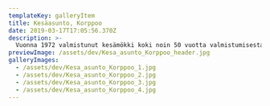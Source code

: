 ```yaml
---
templateKey: galleryItem
title: Kesäasunto, Korppoo
date: 2019-03-17T17:05:56.370Z
description: >-
  Vuonna 1972 valmistunut kesämökki koki noin 50 vuotta valmistumisestaan totaalisen muutoksen. Mökissä oli alunperin kellastuneet paneeliseinät, ahdas keittiö ja pienet makuuhuoneet. Tilaratkaisujen muutoksella kesäasuntoon saatiin avaruutta ja vaaleat pinnat toivat valoa tilaan. Mökin valaistusta parannettiin uusilla sisä -ja ulkovalaisimilla. Vanha tiilitakka sai uuden kauniin pinnan.
previewImage: /assets/dev/Kesa_asunto_Korppoo_header.jpg
galleryImages:
  - /assets/dev/Kesa_asunto_Korppoo_1.jpg
  - /assets/dev/Kesa_asunto_Korppoo_2.jpg
  - /assets/dev/Kesa_asunto_Korppoo_3.jpg
  - /assets/dev/Kesa_asunto_Korppoo_4.jpg
---
```


